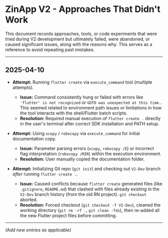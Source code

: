 # ZinApp V2 - Approaches That Didn't Work

This document records approaches, tools, or code experiments that were tried during V2 development but ultimately failed, were abandoned, or caused significant issues, along with the reasons why. This serves as a reference to avoid repeating past mistakes.

---

## 2025-04-10

*   **Attempt:** Running `flutter create` via `execute_command` tool (multiple attempts).
    *   **Issue:** Command consistently hung or failed with errors like `'flutter' is not recognized` or `GOTO was unexpected at this time.`. This seemed related to environment path issues or limitations in how the tool interacts with the shell/Flutter batch scripts.
    *   **Resolution:** Required manual execution of `flutter create .` directly in the user's terminal after correct SDK installation and PATH setup.

*   **Attempt:** Using `xcopy` / `robocopy` via `execute_command` for initial documentation copy.
    *   **Issue:** Parameter parsing errors (`xcopy`, `robocopy /E`) or incorrect flag interpretation (`robocopy /MIR`) within the execution environment.
    *   **Resolution:** User manually copied the documentation folder.

*   **Attempt:** Initializing Git repo (`git init`) and checking out `V2-Dev` branch *after* running `flutter create .`.
    *   **Issue:** Caused conflicts because `flutter create` generated files (like `.gitignore`, `README.md`) that clashed with files already existing in the `V2-Dev` branch history (from the old RN project). `git checkout` aborted.
    *   **Resolution:** Forced checkout (`git checkout -f V2-Dev`), cleaned the working directory (`git rm -rf .`, `git clean -fdx`), then re-added all the new Flutter project files before committing.

---

*(Add new entries as applicable)*
